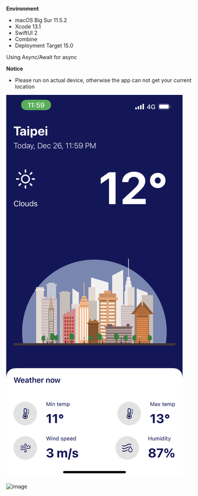 **Environment**
- macOS Big Sur 11.5.2
- Xcode 13.1
- SwiftUI 2
- Combine
- Deployment Target 15.0

Using Async/Await for async

**Notice**
- Please run on actual device, otherwise the app can not get your current location 

![Image Link](https://github.com/lmw4051/WeatherData/blob/main/IMG_9268.PNG)

![image](https://github.com/lmw4051/WeatherData/blob/main/VKDA9003.gif)

